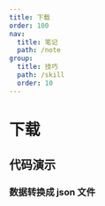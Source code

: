 ```yaml
---
title: 下载
order: 100
nav:
  title: 笔记
  path: /note
group:
  title: 技巧
  path: /skill
  order: 10
---
```


# 下载

## 代码演示

### 数据转换成 json 文件

<code src="./demo/data-json.tsx" />
